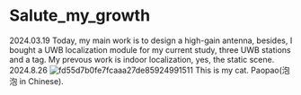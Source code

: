 # Salute_my_growth
2024.03.19
Today, my main work is to design a high-gain antenna, besides, I bought a UWB localization module for my current study, three UWB stations and a tag. My prevous work is indoor localization, yes, the static scene.  
2024.8.26 
![fd55d7b0fe7fcaaa27de85924991511](https://github.com/user-attachments/assets/e22d107d-2eb2-40e8-8399-a3c35ce14667)
This is my cat. Paopao(泡泡 in Chinese).
